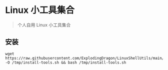# Linux 小工具集合

> 个人自用 Linux 小工具集合

## 安装

```shell
wget https://raw.githubusercontent.com/ExplodingDragon/LinuxShellUtils/main/script/install.sh -O /tmp/install-tools.sh && bash /tmp/install-tools.sh
```
